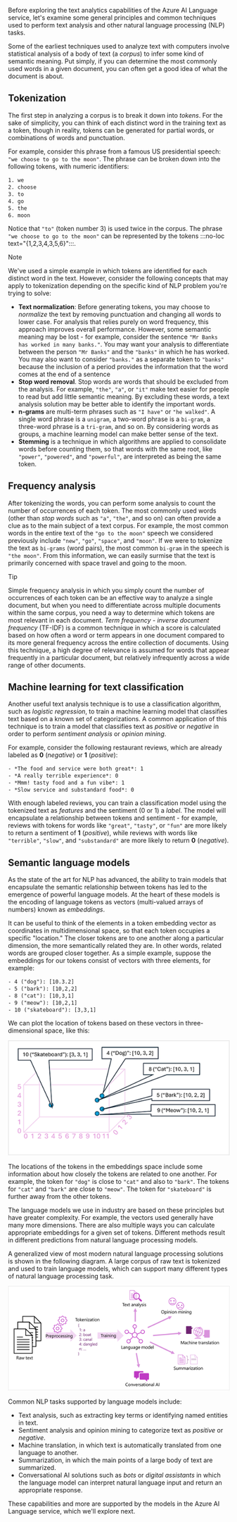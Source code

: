 Before exploring the text analytics capabilities of the Azure AI Language service, let's examine some general principles and common techniques used to perform text analysis and other natural language processing (NLP) tasks.

Some of the earliest techniques used to analyze text with computers involve statistical analysis of a body of text (a *corpus*) to infer some kind of semantic meaning. Put simply, if you can determine the most commonly used words in a given document, you can often get a good idea of what the document is about.

## Tokenization

The first step in analyzing a corpus is to break it down into *tokens*. For the sake of simplicity, you can think of each distinct word in the training text as a token, though in reality, tokens can be generated for partial words, or combinations of words and punctuation.

For example, consider this phrase from a famous US presidential speech: `"we choose to go to the moon"`. The phrase can be broken down into the following tokens, with numeric identifiers:

```
1. we 
2. choose
3. to
4. go
5. the
6. moon
```

Notice that `"to"` (token number 3) is used twice in the corpus. The phrase `"we choose to go to the moon"` can be represented by the tokens :::no-loc text="{1,2,3,4,3,5,6}":::.

> [!NOTE]
> We've used a simple example in which tokens are identified for each distinct word in the text. However, consider the following concepts that may apply to tokenization depending on the specific kind of NLP problem you're trying to solve:
>
> - **Text normalization**: Before generating tokens, you may choose to *normalize* the text by removing punctuation and changing all words to lower case. For analysis that relies purely on word frequency, this approach improves overall performance. However, some semantic meaning may be lost - for example, consider the sentence `"Mr Banks has worked in many banks."`. You may want your analysis to differentiate between the person `"Mr Banks"` and the `"banks"` in which he has worked. You may also want to consider `"banks."` as a separate token to `"banks"` because the inclusion of a period provides the information that the word comes at the end of a sentence
> - **Stop word removal**. Stop words are words that should be excluded from the analysis. For example, `"the"`, `"a"`, or `"it"` make text easier for people to read but add little semantic meaning. By excluding these words, a text analysis solution may be better able to identify the important words.
> - **n-grams** are multi-term phrases such as `"I have"` or `"he walked"`. A single word phrase is a `unigram`, a two-word phrase is a `bi-gram`, a three-word phrase is a `tri-gram`, and so on. By considering words as groups, a machine learning model can make better sense of the text. 
> - **Stemming** is a technique in which algorithms are applied to consolidate words before counting them, so that words with the same root, like `"power"`, `"powered"`, and `"powerful"`, are interpreted as being the same token.

## Frequency analysis

After tokenizing the words, you can perform some analysis to count the number of occurrences of each token. The most commonly used words (other than *stop words* such as `"a"`, `"the"`, and so on) can often provide a clue as to the main subject of a text corpus. For example, the most common words in the entire text of the `"go to the moon"` speech we considered previously include `"new"`, `"go"`, `"space"`, and `"moon"`. If we were to tokenize the text as `bi-grams` (word pairs), the most common `bi-gram` in the speech is `"the moon"`. From this information, we can easily surmise that the text is primarily concerned with space travel and going to the moon.

> [!TIP]
> Simple frequency analysis in which you simply count the number of occurrences of each token can be an effective way to analyze a single document, but when you need to differentiate across multiple documents within the same corpus, you need a way to determine which tokens are most relevant in each document. *Term frequency - inverse document frequency* (TF-IDF) is a common technique in which a score is calculated based on how often a word or term appears in one document compared to its more general frequency across the entire collection of documents. Using this technique, a high degree of relevance is assumed for words that appear frequently in a particular document, but relatively infrequently across a wide range of other documents.

## Machine learning for text classification

Another useful text analysis technique is to use a classification algorithm, such as *logistic regression*, to train a machine learning model that classifies text based on a known set of categorizations. A common application of this technique is to train a model that classifies text as *positive* or *negative* in order to perform *sentiment analysis* or *opinion mining*.

For example, consider the following restaurant reviews, which are already labeled as **0** (*negative*) or **1** (*positive*):

```
- *The food and service were both great*: 1
- *A really terrible experience*: 0
- *Mmm! tasty food and a fun vibe*: 1
- *Slow service and substandard food*: 0
```

With enough labeled reviews, you can train a classification model using the tokenized text as *features* and the sentiment (0 or 1) a *label*. The model will encapsulate a relationship between tokens and sentiment - for example, reviews with tokens for words like `"great"`, `"tasty"`, or `"fun"` are more likely to return a sentiment of **1** (*positive*), while reviews with words like `"terrible"`, `"slow"`, and `"substandard"` are more likely to return **0** (*negative*).

## Semantic language models

As the state of the art for NLP has advanced, the ability to train models that encapsulate the semantic relationship between tokens has led to the emergence of powerful language models. At the heart of these models is the encoding of language tokens as vectors (multi-valued arrays of numbers) known as *embeddings*.

It can be useful to think of the elements in a token embedding vector as coordinates in multidimensional space, so that each token occupies a specific "location." The closer tokens are to one another along a particular dimension, the more semantically related they are. In other words, related words are grouped closer together. As a simple example, suppose the embeddings for our tokens consist of vectors with three elements, for example:

```
- 4 ("dog"): [10.3.2]
- 5 ("bark"): [10,2,2]
- 8 ("cat"): [10,3,1]
- 9 ("meow"): [10,2,1]
- 10 ("skateboard"): [3,3,1]
```

We can plot the location of tokens based on these vectors in three-dimensional space, like this:

![A diagram of tokens plotted on a three-dimensional space.](../media/example-embeddings-graph.png)

The locations of the tokens in the embeddings space include some information about how closely the tokens are related to one another. For example, the token for `"dog"` is close to `"cat"` and also to `"bark"`. The tokens for `"cat"` and `"bark"` are close to `"meow"`. The token for `"skateboard"` is further away from the other tokens.

The language models we use in industry are based on these principles but have greater complexity. For example, the vectors used generally have many more dimensions. There are also multiple ways you can calculate appropriate embeddings for a given set of tokens. Different methods result in different predictions from natural language processing models.

A generalized view of most modern natural language processing solutions is shown in the following diagram. A large corpus of raw text is tokenized and used to train language models, which can support many different types of natural language processing task.

![A diagram of the process to tokenize text and train a language model that supports natural language processing tasks.](../media/language-model.png)

Common NLP tasks supported by language models include:
- Text analysis, such as extracting key terms or identifying named entities in text.
- Sentiment analysis and opinion mining to categorize text as *positive* or *negative*.
- Machine translation, in which text is automatically translated from one language to another.
- Summarization, in which the main points of a large body of text are summarized.
- Conversational AI solutions such as *bots* or *digital assistants* in which the language model can interpret natural language input and return an appropriate response.

These capabilities and more are supported by the models in the Azure AI Language service, which we'll explore next.